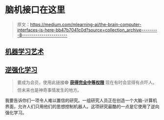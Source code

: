 # 脑机接口在这里

> 原文：<https://medium.com/mlearning-ai/the-brain-computer-interfaces-is-here-bb47b7041c0d?source=collection_archive---------8----------------------->

## [机器学习艺术](https://mlearning.substack.com)

## [逆强化学习](https://evartology.medium.com/membership)

> 要成为会员，使用此链接🟣 [**获得完全中等权限**](https://evartology.medium.com/membership)
> 现在有时会显得有点吓人。但未来也是神奇事情发生的地方。

我要告诉你们一项令人难以置信的研究。一组研究人员正在创造一个大脑-计算机界面，允许人们只用他们的思想控制机器人。这项研究最酷的一点是它使用了逆向强化学习。